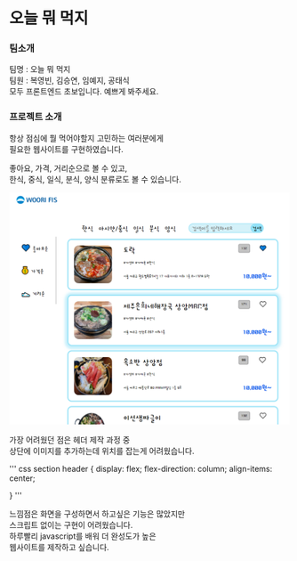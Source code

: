 # 오늘 뭐 먹지

### 팀소개
팀명 : 오늘 뭐 먹지  
팀원 : 복영빈, 김승연, 임예지, 공태식  
모두 프론트엔드 초보입니다. 예쁘게 봐주세요.

### 프로젝트 소개
항상 점심에 뭘 먹어야할지 고민하는 여러분에게  
필요한 웹사이트를 구현하였습니다.  
  
좋아요, 가격, 거리순으로 볼 수 있고,  
한식, 중식, 일식, 분식, 양식 분류로도 볼 수 있습니다.  

![site imgae](/image/site.png)

  
가장 어려웠던 점은 헤더 제작 과정 중  
상단에 이미지를 추가하는데 위치를 잡는게 어려웠습니다.  

'''
css
section header {
    display: flex;
    flex-direction: column;
    align-items: center;
    
}
'''





느낌점은 화면을 구성하면서 하고싶은 기능은 많았지만  
스크립트 없이는 구현이 어려웠습니다.  
하루빨리 javascript를 배워 더 완성도가 높은  
웹사이트를 제작하고 싶습니다.
